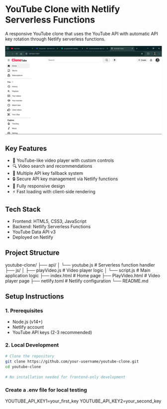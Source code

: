 # YouTube Clone with Netlify Serverless Functions

A responsive YouTube clone that uses the YouTube API with automatic API key rotation through Netlify serverless functions.

![home page demo](./images/image.png)

## Key Features

- 🎥 YouTube-like video player with custom controls
- 🔍 Video search and recommendations
- 🔄 Multiple API key fallback system
- 🔒 Secure API key management via Netlify functions
- 📱 Fully responsive design
- ⚡ Fast loading with client-side rendering

## Tech Stack

- Frontend: HTML5, CSS3, JavaScript
- Backend: Netlify Serverless Functions
- YouTube Data API v3
- Deployed on Netlify

## Project Structure

youtube-clone/
├── api/
│ └── youtube.js # Serverless function handler
├── js/
│ ├── playVideo.js # Video player logic
│ └── script.js # Main application logic
├── index.html # Home page
├── PlayVideo.html # Video player page
├── netlify.toml # Netlify configuration
└── README.md

## Setup Instructions

### 1. Prerequisites

- Node.js (v14+)
- Netlify account
- YouTube API keys (2-3 recommended)

### 2. Local Development

```bash
# Clone the repository
git clone https://github.com/your-username/youtube-clone.git
cd youtube-clone

# No installation needed for frontend-only development
```

### Create a .env file for local testing

YOUTUBE_API_KEY1=your_first_key
YOUTUBE_API_KEY2=your_second_key

```

```
